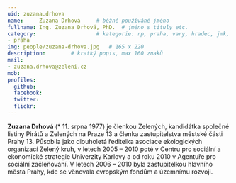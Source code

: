 ```yaml
---
uid: zuzana.drhova
name:     Zuzana Drhová  	# běžně používáné jméno
fullname: Ing. Zuzana Drhová, PhD.	# jméno s tituly etc.
category:                 	# kategorie: rp, praha, vary, hradec, jmk, senat
- praha
img: people/zuzana-drhova.jpg   # 165 x 220
description:      	# kratký popis, max 160 znaků
mail:
- zuzana.drhova@zeleni.cz
mob:
profiles:
  github:       
  facebook:    
  twitter: 		  
  flickr:		  
---
```


**Zuzana Drhová** (* 11. srpna 1977) je členkou Zelených, kandidátka společné listiny Pirátů a Zelených na Praze 13 a členka zastupitelstva městské části Prahy 13. Působila jako dlouholetá ředitelka asociace ekologických organizací Zelený kruh, v letech 2005 – 2010 poté v Centru pro sociální a ekonomické strategie Univerzity Karlovy a od roku 2010 v Agentuře pro sociální začleňování. V letech 2006 – 2010 byla zastupitelkou hlavního města Prahy, kde se věnovala evropským fondům a územnímu rozvoji.
